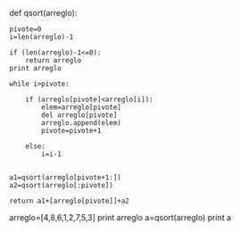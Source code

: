 def qsort(arreglo):
    
    pivote=0
    i=len(arreglo)-1
    
    if (len(arreglo)-1<=0):
        return arreglo
    print arreglo
    
    while i>pivote:
    
        if (arreglo[pivote]<arreglo[i]):
            elem=arreglo[pivote]
            del arreglo[pivote]
            arreglo.append(elem)
            pivote=pivote+1
            
        else:
            i=i-1
            
        	
    a1=qsort(arreglo[pivote+1:])
    a2=qsort(arreglo[:pivote])
    
    return a1+[arreglo[pivote]]+a2

arreglo=[4,8,6,1,2,7,5,3]
print arreglo
a=qsort(arreglo)
print a
